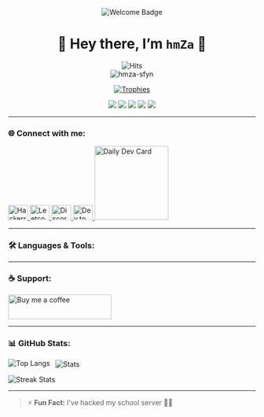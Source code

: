 <p align="center">
  <img src="https://img.shields.io/badge/🌟-Welcome-yellow?style=for-the-badge" alt="Welcome Badge">
</p>

<h1 align="center">👋 Hey there, I’m <code>hmZa</code> 🚀</h1>

<p align="center">
  <img src="https://hit.yhype.me/github/profile?user_id=140644021" alt="Hits">
  <br>
  <img src="https://komarev.com/ghpvc/?username=hmza-sfyn&label=Profile%20views&color=0e75b6&style=flat" alt="hmza-sfyn" />
</p>

<p align="center">
  <a href="https://github.com/ryo-ma/github-profile-trophy">
    <img src="https://github-profile-trophy.vercel.app/?username=hmza-sfyn&theme=onedark&title=Followers,Stars,Commits,Repositories,PullRequest" alt="Trophies">
  </a>
</p>

<p align="center">
  <img src="https://img.shields.io/badge/💻-Hello_Worlds-blueviolet?style=for-the-badge">
  <img src="https://img.shields.io/badge/🔥-Red_Teamer-red?style=for-the-badge">
  <img src="https://img.shields.io/badge/🎯-Pentester-orange?style=for-the-badge">
  <img src="https://img.shields.io/badge/⚡-Code-C0C0C0?style=for-the-badge&logo=code">
  <img src="https://img.shields.io/badge/🛡️-Cyber_Security-0A0A0A?style=for-the-badge&logo=security">
</p>

---

<h3 align="left">🌐 Connect with me:</h3>

<p align="left">
  <a href="https://www.hackerrank.com/hamzasufyanmacr1" target="_blank">
    <img src="https://raw.githubusercontent.com/rahuldkjain/github-profile-readme-generator/master/src/images/icons/Social/hackerrank.svg" height="30" width="40" alt="Hackerrank" />
  </a>
  <a href="https://www.leetcode.com/hamzasfyn" target="_blank">
    <img src="https://raw.githubusercontent.com/rahuldkjain/github-profile-readme-generator/master/src/images/icons/Social/leet-code.svg" height="30" width="40" alt="Leetcode" />
  </a>
  <a href="https://discord.gg/498wS59M" target="_blank">
    <img src="https://raw.githubusercontent.com/rahuldkjain/github-profile-readme-generator/master/src/images/icons/Social/discord.svg" height="30" width="40" alt="Discord" />
  </a>
  <a href="https://dev.to/hmzas" target="_blank">
    <img src="https://cdn.jsdelivr.net/npm/simple-icons@v3/icons/dev-dot-to.svg" height="30" width="40" alt="Dev.to" />
  </a>
  <a href="https://app.daily.dev/hmzas" target="_blank">
    <img src="https://api.daily.dev/devcards/96e80d8d674e4a629d6e65f364dfcd02.png?r=7g4" width="150" alt="Daily Dev Card"/>
  </a>
</p>

---

<h3 align="left">🛠️ Languages & Tools:</h3>

<!-- Keep your existing tools section untouched -->
<!-- You can optionally collapse it or use markdown lists if you want a minimalist version -->

---

<h3 align="left">☕ Support:</h3>

<p>
  <a href="https://ko-fi.com/hmzas">
    <img src="https://cdn.ko-fi.com/cdn/kofi3.png?v=3" height="50" width="210" alt="Buy me a coffee" />
  </a>
</p>

---

<h3 align="left">📊 GitHub Stats:</h3>

<p>
  <img align="left" src="https://github-readme-stats.vercel.app/api/top-langs?username=hmza-sfyn&show_icons=true&locale=en&layout=compact" alt="Top Langs" />
</p>

<p>&nbsp;
  <img align="center" src="https://github-readme-stats.vercel.app/api?username=hmza-sfyn&show_icons=true&locale=en" alt="Stats" />
</p>

<p>
  <img align="center" src="https://github-readme-streak-stats.herokuapp.com/?user=hmza-sfyn" alt="Streak Stats" />
</p>

---

> ⚡ **Fun Fact:** I’ve hacked my school server 🤖💥

<!-- Optional: Snake Animation -->
<!--
<p align="center">
  <img width="1000" src="assets/github-snake.svg" alt="snake animation"/>
</p>
-->
